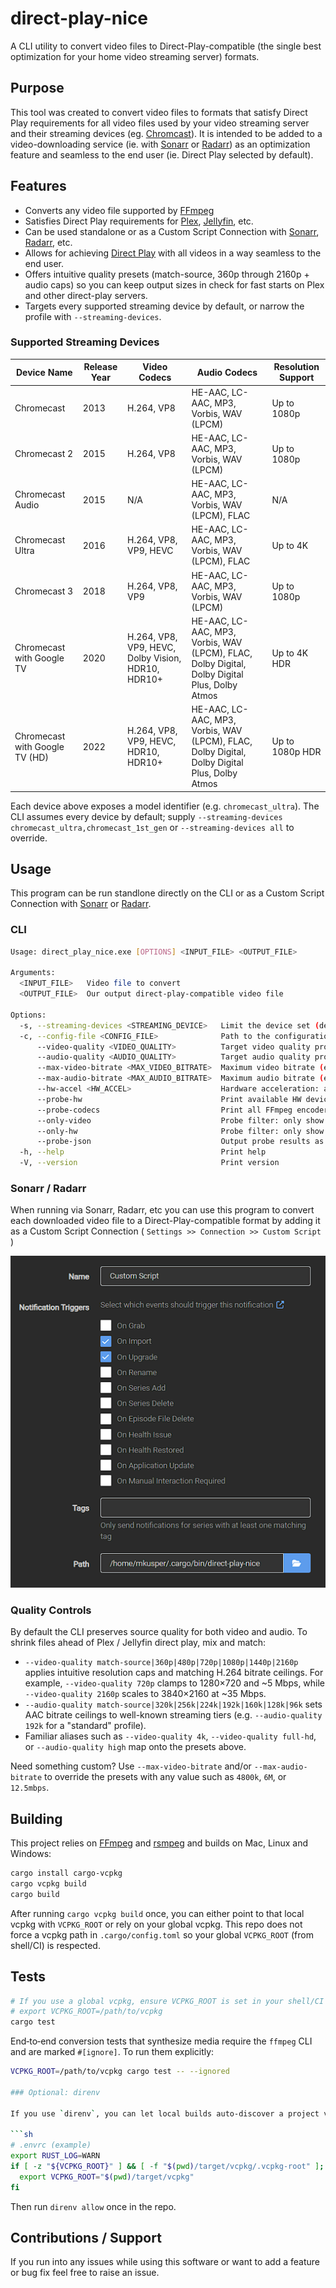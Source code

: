# direct-play-nice

A CLI utility to convert video files to Direct-Play-compatible (the single best optimization for your home video streaming server) formats.

## Purpose

This tool was created to convert video files to formats that satisfy Direct Play requirements for all video files used by your video streaming server and their streaming devices (eg. [Chromcast](https://developers.google.com/cast/docs/media)). It is intended to be added to a video-downloading service (ie. with [Sonarr](https://wiki.servarr.com/sonarr/custom-scripts) or [Radarr](https://wiki.servarr.com/radarr/custom-scripts)) as an optimization feature and seamless to the end user (ie. Direct Play selected by default).

## Features

- Converts any video file supported by [FFmpeg](https://www.ffmpeg.org/)
- Satisfies Direct Play requirements for [Plex](https://www.plex.tv/), [Jellyfin](https://jellyfin.org/), etc.
- Can be used standalone or as a Custom Script Connection with [Sonarr](https://wiki.servarr.com/sonarr/custom-scripts), [Radarr](https://wiki.servarr.com/radarr/custom-scripts), etc.
- Allows for achieving [Direct Play](https://support.plex.tv/articles/200250387-streaming-media-direct-play-and-direct-stream/) with all videos in a way seamless to the end user.
- Offers intuitive quality presets (match-source, 360p through 2160p + audio caps) so you can keep output sizes in check for fast starts on Plex and other direct-play servers.
- Targets every supported streaming device by default, or narrow the profile with `--streaming-devices`.

### Supported Streaming Devices

|Device Name                   |Release Year|Video Codecs                                      |Audio Codecs                                                                                 |Resolution Support|
|------------------------------|------------|--------------------------------------------------|---------------------------------------------------------------------------------------------|------------------|
|Chromecast                    |2013        |H.264, VP8                                        |HE-AAC, LC-AAC, MP3, Vorbis, WAV (LPCM)                                                      |Up to 1080p       |
|Chromecast 2                  |2015        |H.264, VP8                                        |HE-AAC, LC-AAC, MP3, Vorbis, WAV (LPCM)                                                      |Up to 1080p       |
|Chromecast Audio              |2015        |N/A                                               |HE-AAC, LC-AAC, MP3, Vorbis, WAV (LPCM), FLAC                                                |N/A               |
|Chromecast Ultra              |2016        |H.264, VP8, VP9, HEVC                             |HE-AAC, LC-AAC, MP3, Vorbis, WAV (LPCM), FLAC                                                |Up to 4K          |
|Chromecast 3                  |2018        |H.264, VP8, VP9                                   |HE-AAC, LC-AAC, MP3, Vorbis, WAV (LPCM)                                                      |Up to 1080p       |
|Chromecast with Google TV     |2020        |H.264, VP8, VP9, HEVC, Dolby Vision, HDR10, HDR10+|HE-AAC, LC-AAC, MP3, Vorbis, WAV (LPCM), FLAC, Dolby Digital, Dolby Digital Plus, Dolby Atmos|Up to 4K HDR      |
|Chromecast with Google TV (HD)|2022        |H.264, VP8, VP9, HEVC, HDR10, HDR10+              |HE-AAC, LC-AAC, MP3, Vorbis, WAV (LPCM), FLAC, Dolby Digital, Dolby Digital Plus, Dolby Atmos|Up to 1080p HDR   |


Each device above exposes a model identifier (e.g. `chromecast_ultra`). The CLI assumes every device by default; supply `--streaming-devices chromecast_ultra,chromecast_1st_gen` or `--streaming-devices all` to override.

## Usage

This program can be run standlone directly on the CLI or as a Custom Script Connection with [Sonarr](https://wiki.servarr.com/sonarr/custom-scripts) or [Radarr](https://wiki.servarr.com/radarr/custom-scripts).

### CLI

``` bash
Usage: direct_play_nice.exe [OPTIONS] <INPUT_FILE> <OUTPUT_FILE>

Arguments:
  <INPUT_FILE>   Video file to convert
  <OUTPUT_FILE>  Our output direct-play-compatible video file

Options:
  -s, --streaming-devices <STREAMING_DEVICE>   Limit the device set (default: all supported)
  -c, --config-file <CONFIG_FILE>              Path to the configuration file
      --video-quality <VIDEO_QUALITY>          Target video quality profile (defaults to match the source) [default: match-source] [possible values: match-source, 360p, 480p, 720p, 1080p, 1440p, 2160p]
      --audio-quality <AUDIO_QUALITY>          Target audio quality profile (defaults to match the source) [default: match-source] [possible values: match-source, 320k, 256k, 224k, 192k, 160k, 128k, 96k]
      --max-video-bitrate <MAX_VIDEO_BITRATE>  Maximum video bitrate (e.g. 8M, 4800k, 5.5mbps)
      --max-audio-bitrate <MAX_AUDIO_BITRATE>  Maximum audio bitrate (e.g. 320k, 0.2M)
      --hw-accel <HW_ACCEL>                    Hardware acceleration: auto|none|nvenc|vaapi|qsv|videotoolbox|amf (default: auto)
      --probe-hw                               Print available HW devices/encoders and exit
      --probe-codecs                           Print all FFmpeg encoders/decoders and exit
      --only-video                             Probe filter: only show video codecs
      --only-hw                                Probe filter: only show hardware-capable codecs
      --probe-json                             Output probe results as JSON
  -h, --help                                   Print help
  -V, --version                                Print version
```

### Sonarr / Radarr

When running via Sonarr, Radarr, etc you can use this program to convert each downloaded video file to a Direct-Play-compatible format by adding it as a Custom Script Connection ( `Settings >> Connection >> Custom Script` )

![Running as a custom script in Sonarr](media/readme/sonarr-add-custom-script.png)

### Quality Controls

By default the CLI preserves source quality for both video and audio. To shrink files ahead of Plex / Jellyfin direct play, mix and match:

- `--video-quality match-source|360p|480p|720p|1080p|1440p|2160p` applies intuitive resolution caps and matching H.264 bitrate ceilings. For example, `--video-quality 720p` clamps to 1280×720 and ~5 Mbps, while `--video-quality 2160p` scales to 3840×2160 at ~35 Mbps.
- `--audio-quality match-source|320k|256k|224k|192k|160k|128k|96k` sets AAC bitrate ceilings to well-known streaming tiers (e.g. `--audio-quality 192k` for a "standard" profile).
- Familiar aliases such as `--video-quality 4k`, `--video-quality full-hd`, or `--audio-quality high` map onto the presets above.

Need something custom? Use `--max-video-bitrate` and/or `--max-audio-bitrate` to override the presets with any value such as `4800k`, `6M`, or `12.5mbps`.

## Building

This project relies on [FFmpeg](https://www.ffmpeg.org/) and [rsmpeg](https://github.com/larksuite/rsmpeg) and builds on Mac, Linux and Windows:

```bash
cargo install cargo-vcpkg
cargo vcpkg build
cargo build
```

After running `cargo vcpkg build` once, you can either point to that local vcpkg with `VCPKG_ROOT` or rely on your global vcpkg. This repo does not force a vcpkg path in `.cargo/config.toml` so your global `VCPKG_ROOT` (from shell/CI) is respected.

## Tests

```bash
# If you use a global vcpkg, ensure VCPKG_ROOT is set in your shell/CI
# export VCPKG_ROOT=/path/to/vcpkg
cargo test
```

End‑to‑end conversion tests that synthesize media require the `ffmpeg` CLI and are marked `#[ignore]`. To run them explicitly:

```bash
VCPKG_ROOT=/path/to/vcpkg cargo test -- --ignored

### Optional: direnv

If you use `direnv`, you can let local builds auto‑discover a project vcpkg checkout:

```sh
# .envrc (example)
export RUST_LOG=WARN
if [ -z "${VCPKG_ROOT}" ] && [ -f "$(pwd)/target/vcpkg/.vcpkg-root" ]; then
  export VCPKG_ROOT="$(pwd)/target/vcpkg"
fi
```
Then run `direnv allow` once in the repo.

## Contributions / Support

If you run into any issues while using this software or want to add a feature or bug fix feel free to raise an issue.
